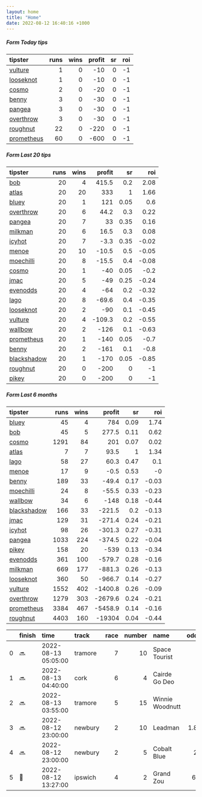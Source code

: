 ```yaml
---   
layout: home  
title: "Home"   
date: 2022-08-12 16:40:16 +1000  
---   
```



##### Form Today tips   

| tipster                                                       |   runs |   wins |   profit |   sr |   roi |
|:--------------------------------------------------------------|-------:|-------:|---------:|-----:|------:|
| [vulture](https://mrwayneo.github.io/tips/vulture.html)       |      1 |      0 |      -10 |    0 |    -1 |
| [looseknot](https://mrwayneo.github.io/tips/looseknot.html)   |      1 |      0 |      -10 |    0 |    -1 |
| [cosmo](https://mrwayneo.github.io/tips/cosmo.html)           |      2 |      0 |      -20 |    0 |    -1 |
| [benny](https://mrwayneo.github.io/tips/benny.html)           |      3 |      0 |      -30 |    0 |    -1 |
| [pangea](https://mrwayneo.github.io/tips/pangea.html)         |      3 |      0 |      -30 |    0 |    -1 |
| [overthrow](https://mrwayneo.github.io/tips/overthrow.html)   |      3 |      0 |      -30 |    0 |    -1 |
| [roughnut](https://mrwayneo.github.io/tips/roughnut.html)     |     22 |      0 |     -220 |    0 |    -1 |
| [prometheus](https://mrwayneo.github.io/tips/prometheus.html) |     60 |      0 |     -600 |    0 |    -1 |

##### Form Last 20 tips   

| tipster                                                         |   runs |   wins |   profit |   sr |   roi |
|:----------------------------------------------------------------|-------:|-------:|---------:|-----:|------:|
| [bob](https://mrwayneo.github.io/tips/bob.html)                 |     20 |      4 |    415.5 | 0.2  |  2.08 |
| [atlas](https://mrwayneo.github.io/tips/atlas.html)             |     20 |     20 |    333   | 1    |  1.66 |
| [bluey](https://mrwayneo.github.io/tips/bluey.html)             |     20 |      1 |    121   | 0.05 |  0.6  |
| [overthrow](https://mrwayneo.github.io/tips/overthrow.html)     |     20 |      6 |     44.2 | 0.3  |  0.22 |
| [pangea](https://mrwayneo.github.io/tips/pangea.html)           |     20 |      7 |     33   | 0.35 |  0.16 |
| [milkman](https://mrwayneo.github.io/tips/milkman.html)         |     20 |      6 |     16.5 | 0.3  |  0.08 |
| [icyhot](https://mrwayneo.github.io/tips/icyhot.html)           |     20 |      7 |     -3.3 | 0.35 | -0.02 |
| [menoe](https://mrwayneo.github.io/tips/menoe.html)             |     20 |     10 |    -10.5 | 0.5  | -0.05 |
| [moechilli](https://mrwayneo.github.io/tips/moechilli.html)     |     20 |      8 |    -15.5 | 0.4  | -0.08 |
| [cosmo](https://mrwayneo.github.io/tips/cosmo.html)             |     20 |      1 |    -40   | 0.05 | -0.2  |
| [jmac](https://mrwayneo.github.io/tips/jmac.html)               |     20 |      5 |    -49   | 0.25 | -0.24 |
| [evenodds](https://mrwayneo.github.io/tips/evenodds.html)       |     20 |      4 |    -64   | 0.2  | -0.32 |
| [lago](https://mrwayneo.github.io/tips/lago.html)               |     20 |      8 |    -69.6 | 0.4  | -0.35 |
| [looseknot](https://mrwayneo.github.io/tips/looseknot.html)     |     20 |      2 |    -90   | 0.1  | -0.45 |
| [vulture](https://mrwayneo.github.io/tips/vulture.html)         |     20 |      4 |   -109.3 | 0.2  | -0.55 |
| [wallbow](https://mrwayneo.github.io/tips/wallbow.html)         |     20 |      2 |   -126   | 0.1  | -0.63 |
| [prometheus](https://mrwayneo.github.io/tips/prometheus.html)   |     20 |      1 |   -140   | 0.05 | -0.7  |
| [benny](https://mrwayneo.github.io/tips/benny.html)             |     20 |      2 |   -161   | 0.1  | -0.8  |
| [blackshadow](https://mrwayneo.github.io/tips/blackshadow.html) |     20 |      1 |   -170   | 0.05 | -0.85 |
| [roughnut](https://mrwayneo.github.io/tips/roughnut.html)       |     20 |      0 |   -200   | 0    | -1    |
| [pikey](https://mrwayneo.github.io/tips/pikey.html)             |     20 |      0 |   -200   | 0    | -1    |

##### Form Last 6 months   

| tipster                                                         |   runs |   wins |   profit |   sr |   roi |
|:----------------------------------------------------------------|-------:|-------:|---------:|-----:|------:|
| [bluey](https://mrwayneo.github.io/tips/bluey.html)             |     45 |      4 |    784   | 0.09 |  1.74 |
| [bob](https://mrwayneo.github.io/tips/bob.html)                 |     45 |      5 |    277.5 | 0.11 |  0.62 |
| [cosmo](https://mrwayneo.github.io/tips/cosmo.html)             |   1291 |     84 |    201   | 0.07 |  0.02 |
| [atlas](https://mrwayneo.github.io/tips/atlas.html)             |      7 |      7 |     93.5 | 1    |  1.34 |
| [lago](https://mrwayneo.github.io/tips/lago.html)               |     58 |     27 |     60.3 | 0.47 |  0.1  |
| [menoe](https://mrwayneo.github.io/tips/menoe.html)             |     17 |      9 |     -0.5 | 0.53 | -0    |
| [benny](https://mrwayneo.github.io/tips/benny.html)             |    189 |     33 |    -49.4 | 0.17 | -0.03 |
| [moechilli](https://mrwayneo.github.io/tips/moechilli.html)     |     24 |      8 |    -55.5 | 0.33 | -0.23 |
| [wallbow](https://mrwayneo.github.io/tips/wallbow.html)         |     34 |      6 |   -148   | 0.18 | -0.44 |
| [blackshadow](https://mrwayneo.github.io/tips/blackshadow.html) |    166 |     33 |   -221.5 | 0.2  | -0.13 |
| [jmac](https://mrwayneo.github.io/tips/jmac.html)               |    129 |     31 |   -271.4 | 0.24 | -0.21 |
| [icyhot](https://mrwayneo.github.io/tips/icyhot.html)           |     98 |     26 |   -301.3 | 0.27 | -0.31 |
| [pangea](https://mrwayneo.github.io/tips/pangea.html)           |   1033 |    224 |   -374.5 | 0.22 | -0.04 |
| [pikey](https://mrwayneo.github.io/tips/pikey.html)             |    158 |     20 |   -539   | 0.13 | -0.34 |
| [evenodds](https://mrwayneo.github.io/tips/evenodds.html)       |    361 |    100 |   -579.7 | 0.28 | -0.16 |
| [milkman](https://mrwayneo.github.io/tips/milkman.html)         |    669 |    177 |   -881.3 | 0.26 | -0.13 |
| [looseknot](https://mrwayneo.github.io/tips/looseknot.html)     |    360 |     50 |   -966.7 | 0.14 | -0.27 |
| [vulture](https://mrwayneo.github.io/tips/vulture.html)         |   1552 |    402 |  -1400.8 | 0.26 | -0.09 |
| [overthrow](https://mrwayneo.github.io/tips/overthrow.html)     |   1279 |    303 |  -2679.6 | 0.24 | -0.21 |
| [prometheus](https://mrwayneo.github.io/tips/prometheus.html)   |   3384 |    467 |  -5458.9 | 0.14 | -0.16 |
| [roughnut](https://mrwayneo.github.io/tips/roughnut.html)       |   4403 |    160 | -19304   | 0.04 | -0.44 |

|    | finish            | time                | track   |   race |   number | name            |   odds | tipster      |
|---:|:------------------|:--------------------|:--------|-------:|---------:|:----------------|-------:|:-------------|
|  0 | :soon:            | 2022-08-13 05:05:00 | tramore |      7 |       10 | Space Tourist   |   0    | overthrow    |
|  1 | :soon:            | 2022-08-13 04:40:00 | cork    |      6 |        4 | Cairde Go Deo   |   0    | benny,pangea |
|  2 | :soon:            | 2022-08-13 03:55:00 | tramore |      5 |       15 | Winnie Woodnutt |   0    | looseknot    |
|  3 | :soon:            | 2022-08-12 23:00:00 | newbury |      2 |       10 | Leadman         |   1.85 | vulture      |
|  4 | :soon:            | 2022-08-12 23:00:00 | newbury |      2 |        5 | Cobalt Blue     |  21    | overthrow    |
|  5 | :3rd_place_medal: | 2022-08-12 13:27:00 | ipswich |      4 |        2 | Grand Zou       |   6.5  | benny,pangea |